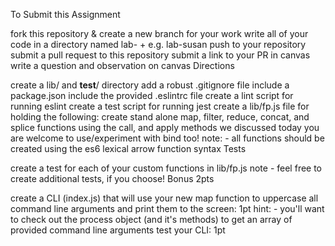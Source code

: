 To Submit this Assignment

fork this repository & create a new branch for your work
write all of your code in a directory named lab- + <your name> e.g. lab-susan
push to your repository
submit a pull request to this repository
submit a link to your PR in canvas
write a question and observation on canvas
Directions

create a lib/ and __test__/ directory
add a robust .gitignore file
include a package.json
include the provided .eslintrc file
create a lint script for running eslint
create a test script for running jest
create a lib/fp.js file for holding the following:
create stand alone map, filter, reduce, concat, and splice functions using the call, and apply methods we discussed today
you are welcome to use/experiment with bind too!
note: - all functions should be created using the es6 lexical arrow function syntax
Tests

create a test for each of your custom functions in lib/fp.js
note - feel free to create additional tests, if you choose!
Bonus 2pts

create a CLI (index.js) that will use your new map function to uppercase all command line arguments and print them to the screen: 1pt
hint: - you'll want to check out the process object (and it's methods) to get an array of provided command line arguments
test your CLI: 1pt
